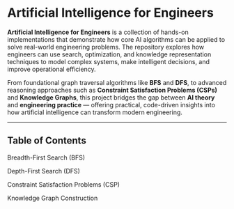 # Artificial Intelligence for Engineers

**Artificial Intelligence for Engineers** is a collection of hands-on implementations that demonstrate how core AI algorithms can be applied to solve real-world engineering problems. The repository explores how engineers can use search, optimization, and knowledge representation techniques to model complex systems, make intelligent decisions, and improve operational efficiency.

From foundational graph traversal algorithms like **BFS** and **DFS**, to advanced reasoning approaches such as **Constraint Satisfaction Problems (CSPs)** and **Knowledge Graphs**, this project bridges the gap between **AI theory** and **engineering practice** — offering practical, code-driven insights into how artificial intelligence can transform modern engineering.

---

## Table of Contents

Breadth-First Search (BFS)

Depth-First Search (DFS)

Constraint Satisfaction Problems (CSP)

Knowledge Graph Construction

